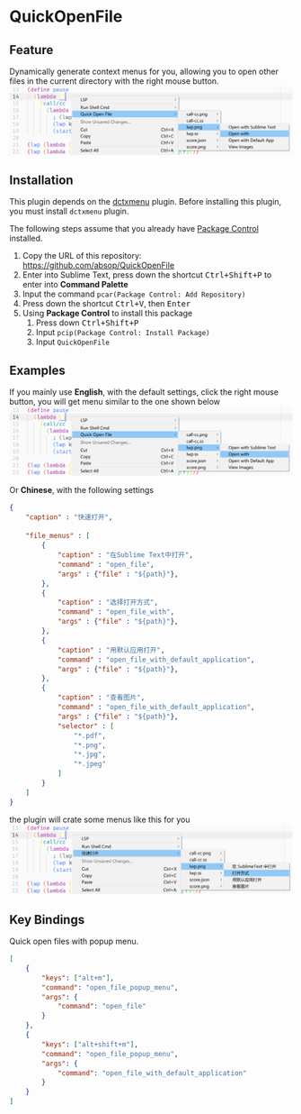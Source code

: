 # QuickOpenFile

## Feature

Dynamically generate context menus for you, allowing you to open other files in the current directory with the right mouse button.
![English menu](image/en.png)

## Installation

This plugin depends on the [dctxmenu](https://github.com/absop/dctxmenu) plugin. Before installing this plugin, you must install `dctxmenu` plugin.

The following steps assume that you already have [Package Control](https://packagecontrol.io/) installed.

1. Copy the URL of this repository: <https://github.com/absop/QuickOpenFile>
2. Enter into Sublime Text, press down the shortcut <kbd>Ctrl+Shift+P</kbd> to enter into **Command Palette**
3. Input the command `pcar(Package Control: Add Repository)`
4. Press down the shortcut <kbd>Ctrl+V</kbd>, then <kbd>Enter</kbd>
5. Using **Package Control** to install this package
   1. Press down <kbd>Ctrl+Shift+P</kbd>
   2. Input `pcip(Package Control: Install Package)`
   3. Input `QuickOpenFile`

## Examples

If you mainly use **English**, with the default settings, click the right mouse button, you will get menu similar to the one shown below
![English menu](image/en.png)

Or **Chinese**, with the following settings

```json
{
    "caption" : "快速打开",

    "file_menus" : [
        {
            "caption" : "在Sublime Text中打开",
            "command" : "open_file",
            "args" : {"file" : "${path}"},
        },
        {
            "caption" : "选择打开方式",
            "command" : "open_file_with",
            "args" : {"file" : "${path}"},
        },
        {
            "caption" : "用默认应用打开",
            "command" : "open_file_with_default_application",
            "args" : {"file" : "${path}"},
        },
        {
            "caption" : "查看图片",
            "command" : "open_file_with_default_application",
            "args" : {"file" : "${path}"},
            "selector" : [
                "*.pdf",
                "*.png",
                "*.jpg",
                "*.jpeg"
            ]
        }
    ]
}
```

the plugin will crate some menus like this for you
![Chinese menu](image/cn.png)

## Key Bindings

Quick open files with popup menu.

```json
[
    {
        "keys": ["alt+m"],
        "command": "open_file_popup_menu",
        "args": {
            "command": "open_file"
        }
    },
    {
        "keys": ["alt+shift+m"],
        "command": "open_file_popup_menu",
        "args": {
            "command": "open_file_with_default_application"
        }
    }
]
```
